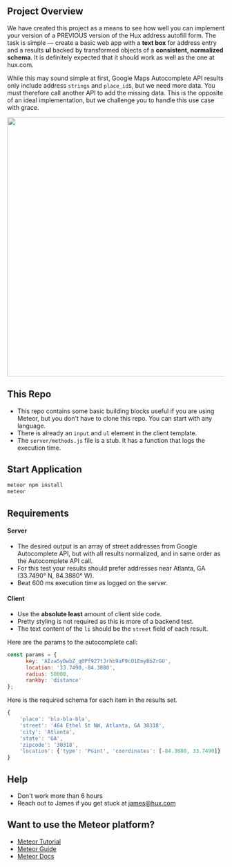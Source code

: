 ## Project Overview
We have created this project as a means to see how well you can implement your version of a PREVIOUS version of the Hux address autofill form. The task is simple — create a basic web app with a **text box** for address entry and a results **ul** backed by transformed objects of a **consistent, normalized schema**. It is definitely expected that it should work as well as the one at hux.com.

While this may sound simple at first, Google Maps Autocomplete API results only include address `strings` and `place_id`s, but we need more data. You must therefore call another API to add the missing data. This is the opposite of an ideal implementation, but we challenge you to handle this use case with grace.

<img src="https://i.imgur.com/Tfi0xR5.jpg" width="600">

## This Repo

- This repo contains some basic building blocks useful if you are using Meteor, but you don't have to clone this repo. You can start with any language.
- There is already an `input` and `ul` element in the client template.
- The `server/methods.js` file is a stub. It has a function that logs the execution time.

## Start Application
``` bash
meteor npm install
meteor
```

## Requirements

#### Server
- The desired output is an array of street addresses from Google Autocomplete API, but with all results normalized, and in same order as the Autocomplete API call.
- For this test your results should prefer addresses near Atlanta, GA (33.7490° N, 84.3880° W).
- Beat 600 ms execution time as logged on the server.

#### Client
- Use the **absolute least** amount of client side code.
- Pretty styling is not required as this is more of a backend test.
- The text content of the `li` should be the `street` field of each result.

Here are the params to the autocomplete call:

``` javascript
const params = {
      key: 'AIzaSyDwbZ_q0Pf927tJrhb9aF9cO1EmyBbZrGU',
      location: '33.7490,-84.3880',
      radius: 50000,
      rankby: 'distance'
};
```

Here is the required schema for each item in the results set.

``` javascript
{
	'place': 'bla-bla-bla',
	'street': '464 Ethel St NW, Atlanta, GA 30318',
	'city': 'Atlanta',
	'state': 'GA',
	'zipcode': '30318',
	'location': {'type': 'Point', 'coordinates': [-84.3880, 33.7490]}
}
```

## Help
- Don't work more than 6 hours
- Reach out to James if you get stuck at james@hux.com

## Want to use the Meteor platform?
- [Meteor Tutorial](https://www.meteor.com/try)
- [Meteor Guide](http://guide.meteor.com)
- [Meteor Docs](https://docs.meteor.com)
